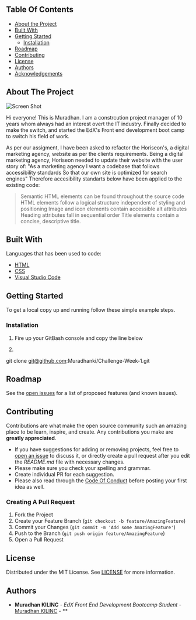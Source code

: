 

## Table Of Contents

* [About the Project](#about-the-project)
* [Built With](#built-with)
* [Getting Started](#getting-started)
  * [Installation](#installation)
* [Roadmap](#roadmap)
* [Contributing](#contributing)
* [License](#license)
* [Authors](#authors)
* [Acknowledgements](#acknowledgements)

## About The Project

![Screen Shot](https://github.com/Muradhanki/Challenge-Week-1.git)

Hi everyone! This is Muradhan. I am a constrcution project manager of 10 years whom always had an interest overt the IT industry. Finally decided to make the switch, and started the EdX's Front end development boot camp to switch his field of work. 

As per our assigment, I have been asked to refactor the Horiseon's, a digital marketing agency, website as per the clients requirements.
Being a digital marketing agency, Horiseon needed to update their website with the user story of:
"As a marketing agency
I want a codebase that follows accessibility standards
So that our own site is optimized for search engines"
Therefore accesibility standarts below have been applied to the existing code:
> Semantic HTML elements can be found throughout the source code
> HTML elements follow a logical structure independent of styling and positioning
> Image and icon elements contain accessible alt attributes
> Heading attributes fall in sequential order
> Title elements contain a concise, descriptive title.

## Built With

Languages that has been used to code:

* [HTML]()
* [CSS]()
* [Visual Studio Code](https://code.visualstudio.com/)

## Getting Started

To get a local copy up and running follow these simple example steps.

### Installation

1. Fire up your GitBash console and copy the line below

2. 
git clone git@github.com:Muradhanki/Challenge-Week-1.git

## Roadmap

See the [open issues](https://github.com/Muradhanki/Challenge-Week-1/issues) for a list of proposed features (and known issues).

## Contributing

Contributions are what make the open source community such an amazing place to be learn, inspire, and create. Any contributions you make are **greatly appreciated**.
* If you have suggestions for adding or removing projects, feel free to [open an issue](https://github.com/Muradhanki/Challenge-Week-1/issues/new) to discuss it, or directly create a pull request after you edit the *README.md* file with necessary changes.
* Please make sure you check your spelling and grammar.
* Create individual PR for each suggestion.
* Please also read through the [Code Of Conduct](https://github.com/Muradhanki/Challenge-Week-1/blob/main/CODE_OF_CONDUCT.md) before posting your first idea as well.

### Creating A Pull Request

1. Fork the Project
2. Create your Feature Branch (`git checkout -b feature/AmazingFeature`)
3. Commit your Changes (`git commit -m 'Add some AmazingFeature'`)
4. Push to the Branch (`git push origin feature/AmazingFeature`)
5. Open a Pull Request

## License

Distributed under the MIT License. See [LICENSE](https://github.com/Muradhanki/Challenge-Week-1/blob/main/LICENSE.md) for more information.

## Authors

* **Muradhan KILINC** - *EdX Front End Development Bootcamp Student* - [Muradhan KILINC](https://github.com/Muradhanki) - **
